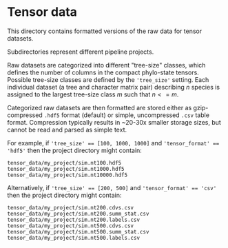 # Tensor data

This directory contains formatted versions of the raw data for tensor datasets.

Subdirectories represent different pipeline projects.

Raw datasets are categorized into different "tree-size" classes, which defines the number of columns in the compact phylo-state tensors. Possible tree-size classes are defined by the `'tree_size'` setting. Each individual dataset (a tree and character matrix pair) describing $n$ species is assigned to the largest tree-size class $m$ such that $n <= m$.

Categorized raw datasets are then formatted are stored either as gzip-compressed `.hdf5` format (default) or simple, uncompressed `.csv` table format. Compression typically results in ~20-30x smaller storage sizes, but cannot be read and parsed as simple text.

For example, if `'tree_size' == [100, 1000, 1000]` and `'tensor_format' == 'hdf5'` then the project directory might contain:
```
tensor_data/my_project/sim.nt100.hdf5
tensor_data/my_project/sim.nt1000.hdf5
tensor_data/my_project/sim.nt10000.hdf5
```

Alternatively, if `'tree_size' == [200, 500]` and `'tensor_format' == 'csv'` then the project directory might contain:
```
tensor_data/my_project/sim.nt200.cdvs.csv
tensor_data/my_project/sim.nt200.summ_stat.csv
tensor_data/my_project/sim.nt200.labels.csv
tensor_data/my_project/sim.nt500.cdvs.csv
tensor_data/my_project/sim.nt500.summ_stat.csv
tensor_data/my_project/sim.nt500.labels.csv
```
